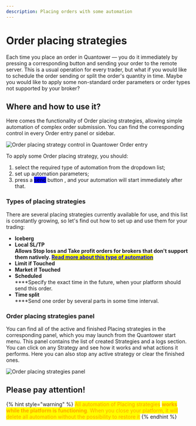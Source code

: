 ```yaml
---
description: Placing orders with some automation
---
```


# Order placing strategies

Each time you place an order in Quantower — you do it immediately by pressing a corresponding button and sending your order to the remote server. This is a usual operation for every trader, but what if you would like to schedule the order sending or split the order's quantity in time. Maybe you would like to apply some non-standard order parameters or order types not supported by your broker?

## Where and how to use it?

Here comes the functionality of Order placing strategies, allowing simple automation of complex order submission. You can find the corresponding control in every Order entry panel or sidebar.

![Order placing strategy control in Quantower Order entry](../../../.gitbook/assets/Screenshot\_4.png)

To apply some Order placing strategy, you should:

1. select the required type of automation from the dropdown list;
2. set up automation parameters;
3. press a <mark style="background-color:blue;">send</mark> button , and your automation will start immediately after that.

### Types of placing strategies

There are several placing strategies currently available for use, and this list is constantly growing, so let's find out how to set up and use them for your trading:

* **Iceberg**
* **Local SL/TP**\
  ****Allows Stop loss and Take profit orders for brokers that don't support them natively. [<mark style="color:blue;">**Read more about this type of automation**</mark>](local-sl-tp.md)<mark style="color:blue;">****</mark>
* **Limit if Touched**
* **Market if Touched**
* **Scheduled**\
  ****Specify the exact time in the future, when your platform should send this order.
* **Time split**\
  ****Send one order by several parts in some time interval.

### Order placing strategies panel

You can find all of the active and finished Placing strategies in the corresponding panel, which you may launch from the Quantower start menu. This panel contains the list of created Strategies and a logs section. You can click on any Strategy and see how it works and what actions it performs. Here you can also stop any active strategy or clear the finished ones.

![Order placing strategies panel](../../../.gitbook/assets/Screenshot\_6.png)

## Please pay attention!

{% hint style="warning" %}
<mark style="color:orange;">All automation of Placing strategies</mark> <mark style="color:orange;"></mark><mark style="color:orange;">**works while the platform is functioning**</mark><mark style="color:orange;">. When you close your platform, it will delete all automation without the possibility to restore it</mark>
{% endhint %}
